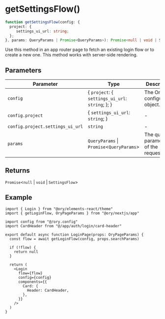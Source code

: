 # getSettingsFlow()

```ts
function getSettingsFlow(config: {
  project: {
     settings_ui_url: string;
  };
}, params: QueryParams | Promise<QueryParams>): Promise<null | void | SettingsFlow>;
```

Use this method in an app router page to fetch an existing login flow or to create a new one. This method works with server-side rendering.

## Parameters

| Parameter | Type | Description |
| ------ | ------ | ------ |
| `config` | \{ `project`: \{ `settings_ui_url`: `string`; \}; \} | The Ory configuration object. |
| `config.project` | \{ `settings_ui_url`: `string`; \} | - |
| `config.project.settings_ui_url` | `string` | - |
| `params` | `QueryParams` \| `Promise`\<`QueryParams`\> | The query parameters of the request. |

## Returns

`Promise`\<`null` \| `void` \| `SettingsFlow`\>

## Example

```tsx
import { Login } from "@ory/elements-react/theme"
import { getLoginFlow, OryPageParams } from "@ory/nextjs/app"

import config from "@/ory.config"
import CardHeader from "@/app/auth/login/card-header"

export default async function LoginPage(props: OryPageParams) {
  const flow = await getLoginFlow(config, props.searchParams)

  if (!flow) {
    return null
  }

  return (
    <Login
      flow={flow}
      config={config}
      components={{
        Card: {
          Header: CardHeader,
        },
      }}
    />
  )
}
```
